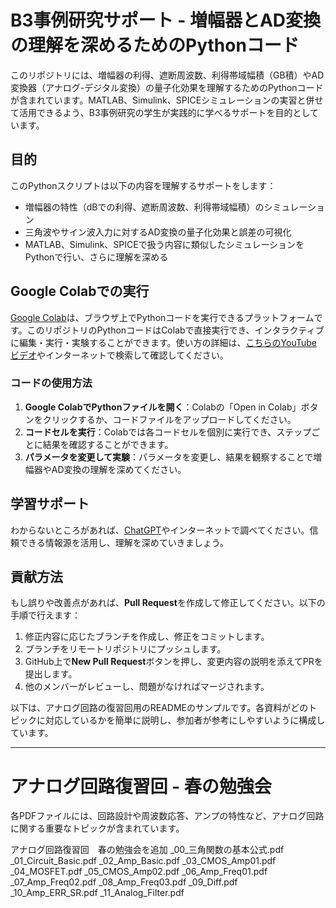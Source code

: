 

# B3事例研究サポート - 増幅器とAD変換の理解を深めるためのPythonコード

このリポジトリには、増幅器の利得、遮断周波数、利得帯域幅積（GB積）やAD変換器（アナログ-デジタル変換）の量子化効果を理解するためのPythonコードが含まれています。MATLAB、Simulink、SPICEシミュレーションの実習と併せて活用できるよう、B3事例研究の学生が実践的に学べるサポートを目的としています。

## 目的

このPythonスクリプトは以下の内容を理解するサポートをします：
- 増幅器の特性（dBでの利得、遮断周波数、利得帯域幅積）のシミュレーション
- 三角波やサイン波入力に対するAD変換の量子化効果と誤差の可視化
- MATLAB、Simulink、SPICEで扱う内容に類似したシミュレーションをPythonで行い、さらに理解を深める

## Google Colabでの実行

[Google Colab](https://colab.research.google.com/)は、ブラウザ上でPythonコードを実行できるプラットフォームです。このリポジトリのPythonコードはColabで直接実行でき、インタラクティブに編集・実行・実験することができます。使い方の詳細は、[こちらのYouTubeビデオ](https://www.youtube.com/watch?v=2tm8qrjVrk8&ab_channel=%E3%82%B9%E3%82%BF%E3%83%93%E3%82%B8%E3%80%90%E8%AA%B0%E3%81%A7%E3%82%82AI%E3%83%87%E3%83%BC%E3%82%BF%E3%82%B5%E3%82%A4%E3%82%A8%E3%83%B3%E3%82%B9%E3%80%91by%E3%82%A6%E3%83%9E%E3%81%9F%E3%82%93)やインターネットで検索して確認してください。

### コードの使用方法

1. **Google ColabでPythonファイルを開く**：Colabの「Open in Colab」ボタンをクリックするか、コードファイルをアップロードしてください。
2. **コードセルを実行**：Colabでは各コードセルを個別に実行でき、ステップごとに結果を確認することができます。
3. **パラメータを変更して実験**：パラメータを変更し、結果を観察することで増幅器やAD変換の理解を深めてください。

## 学習サポート

わからないところがあれば、[ChatGPT](https://chat.openai.com/)やインターネットで調べてください。信頼できる情報源を活用し、理解を深めていきましょう。

## 貢献方法

もし誤りや改善点があれば、**Pull Request**を作成して修正してください。以下の手順で行えます：
1. 修正内容に応じたブランチを作成し、修正をコミットします。
2. ブランチをリモートリポジトリにプッシュします。
3. GitHub上で**New Pull Request**ボタンを押し、変更内容の説明を添えてPRを提出します。
4. 他のメンバーがレビューし、問題がなければマージされます。




以下は、アナログ回路の復習回用のREADMEのサンプルです。各資料がどのトピックに対応しているかを簡単に説明し、参加者が参考にしやすいように構成しています。

---

# アナログ回路復習回 - 春の勉強会

各PDFファイルには、回路設計や周波数応答、アンプの特性など、アナログ回路に関する重要なトピックが含まれています。

アナログ回路復習回　春の勉強会を追加
_00_三角関数の基本公式.pdf
_01_Circuit_Basic.pdf
_02_Amp_Basic.pdf
_03_CMOS_Amp01.pdf
_04_MOSFET.pdf
_05_CMOS_Amp02.pdf
_06_Amp_Freq01.pdf
_07_Amp_Freq02.pdf
_08_Amp_Freq03.pdf
_09_Diff.pdf
_10_Amp_ERR_SR.pdf
_11_Analog_Filter.pdf
